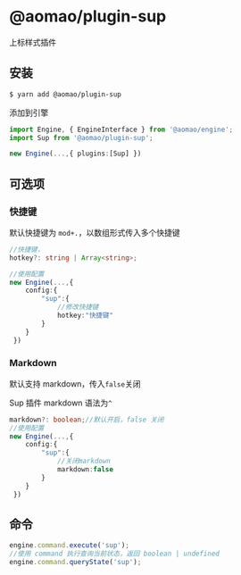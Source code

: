 # @aomao/plugin-sup

上标样式插件

## 安装

```bash
$ yarn add @aomao/plugin-sup
```

添加到引擎

```ts
import Engine, { EngineInterface } from '@aomao/engine';
import Sup from '@aomao/plugin-sup';

new Engine(...,{ plugins:[Sup] })
```

## 可选项

### 快捷键

默认快捷键为 `mod+.`，以数组形式传入多个快捷键

```ts
//快捷键，
hotkey?: string | Array<string>;

//使用配置
new Engine(...,{
    config:{
        "sup":{
            //修改快捷键
            hotkey:"快捷键"
        }
    }
 })
```

### Markdown

默认支持 markdown，传入`false`关闭

Sup 插件 markdown 语法为`^`

```ts
markdown?: boolean;//默认开启，false 关闭
//使用配置
new Engine(...,{
    config:{
        "sup":{
            //关闭markdown
            markdown:false
        }
    }
 })
```

## 命令

```ts
engine.command.execute('sup');
//使用 command 执行查询当前状态，返回 boolean | undefined
engine.command.queryState('sup');
```
